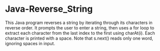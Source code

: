 # Java-Reverse_String
This Java program reverses a string by iterating through its characters in reverse order. It prompts the user to enter a string, then uses a for loop to extract each character from the last index to the first using charAt(i). Each character is printed with a space. Note that s.next() reads only one word, ignoring spaces in input.
